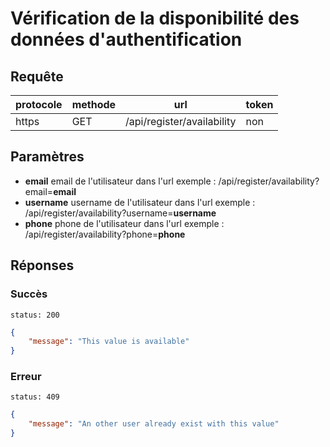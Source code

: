 # Vérification de la disponibilité des données d'authentification

## Requête

| protocole | methode | url                        | token |
| --------- | ------- | -------------------------- | ----- |
| https     | GET     | /api/register/availability | non   |

## Paramètres

-   **email** email de l'utilisateur dans l'url exemple : /api/register/availability?email=**email**
-   **username** username de l'utilisateur dans l'url exemple : /api/register/availability?username=**username**
-   **phone** phone de l'utilisateur dans l'url exemple : /api/register/availability?phone=**phone**

## Réponses

### Succès

`status: 200`

```json
{
    "message": "This value is available"
}
```

### Erreur

`status: 409`

```json
{
    "message": "An other user already exist with this value"
}
```
